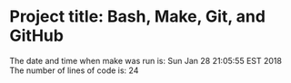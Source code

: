 # Project title: Bash, Make, Git, and GitHub
The date and time when make was run is:
Sun Jan 28 21:05:55 EST 2018
The number of lines of code is:
24
